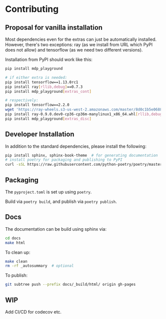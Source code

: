 # Contributing

## Proposal for vanilla installation

Most dependencies even for the extras can just be automatically installed. However, there's two exceptions: ray (as we install from URL which PyPI does not allow) and tensorflow (as we need two different versions).

Installation from PyPI should work like this:
```bash
pip install mdp_playground

# if either extra is needed:
pip install tensorflow==1.13.0rc1
pip install ray[rllib,debug]==0.7.3
pip install mdp_playground[extras_cont]

# respectively:
pip install tensorflow==2.2.0
wget 'https://ray-wheels.s3-us-west-2.amazonaws.com/master/8d0c1b5e068853bf748f72b1e60ec99d240932c6/ray-0.9.0.dev0-cp36-cp36m-manylinux1_x86_64.whl'
pip install ray-0.9.0.dev0-cp36-cp36m-manylinux1_x86_64.whl[rllib,debug]
pip install mdp_playground[extras_disc]

```

## Developer Installation

In addition to the standard dependencies, please install the following:
```bash
pip install sphinx, sphinx-book-theme  # for generating documentation
# install poetry for packaging and publishing to PyPI
curl -sSL https://raw.githubusercontent.com/python-poetry/poetry/master/get-poetry.py | python -
```

## Packaging

The `pyproject.toml` is set up using `poetry`.

Build via `poetry build`, and publish via `poetry publish`.


## Docs

The documentation can be build using sphinx via:
```bash
cd docs
make html
```

To clean up:
```bash
make clean
rm -rf _autosummary  # optional
```

To publish:
```bash
git subtree push --prefix docs/_build/html/ origin gh-pages
```

## WIP

Add CI/CD for codecov etc.
